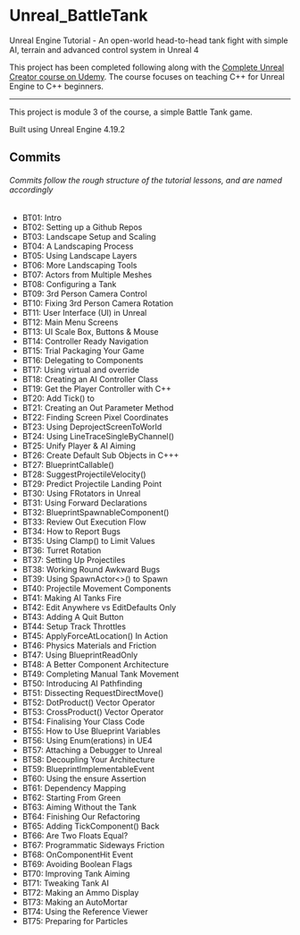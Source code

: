 # Unreal_BattleTank
Unreal Engine Tutorial - An open-world head-to-head tank fight with simple AI, terrain and advanced control system in Unreal 4

This project has been completed following along with the [Complete Unreal Creator course on Udemy](https://www.udemy.com/unrealcourse/learn/v4/overview). The course focuses on teaching C++ for Unreal Engine to C++ beginners.

---

This project is module 3 of the course, a simple Battle Tank game.

Built using Unreal Engine 4.19.2

## Commits
###### Commits follow the rough structure of the tutorial lessons, and are named accordingly 
* BT01: Intro
* BT02: Setting up a Github Repos
* BT03: Landscape Setup and Scaling
* BT04: A Landscaping Process
* BT05: Using Landscape Layers
* BT06: More Landscaping Tools
* BT07: Actors from Multiple Meshes
* BT08: Configuring a Tank
* BT09: 3rd Person Camera Control
* BT10: Fixing 3rd Person Camera Rotation
* BT11: User Interface (UI) in Unreal
* BT12: Main Menu Screens
* BT13: UI Scale Box, Buttons & Mouse
* BT14: Controller Ready Navigation
* BT15: Trial Packaging Your Game
* BT16: Delegating to Components
* BT17: Using virtual and override
* BT18: Creating an AI Controller Class
* BT19: Get the Player Controller with C++
* BT20: Add Tick() to 
* BT21: Creating an Out Parameter Method
* BT22: Finding Screen Pixel Coordinates
* BT23: Using DeprojectScreenToWorld
* BT24: Using LineTraceSingleByChannel()
* BT25: Unify Player & AI Aiming
* BT26: Create Default Sub Objects in C+++
* BT27: BlueprintCallable()
* BT28: SuggestProjectileVelocity()
* BT29: Predict Projectile Landing Point
* BT30: Using FRotators in Unreal
* BT31: Using Forward Declarations
* BT32: BlueprintSpawnableComponent()
* BT33: Review Out Execution Flow
* BT34: How to Report Bugs
* BT35: Using Clamp() to Limit Values
* BT36: Turret Rotation
* BT37: Setting Up Projectiles
* BT38: Working Round Awkward Bugs
* BT39: Using SpawnActor<>() to Spawn
* BT40: Projectile Movement Components
* BT41: Making AI Tanks Fire
* BT42: Edit Anywhere vs EditDefaults Only
* BT43: Adding A Quit Button
* BT44: Setup Track Throttles
* BT45: ApplyForceAtLocation() In Action
* BT46: Physics Materials and Friction
* BT47: Using BlueprintReadOnly
* BT48: A Better Component Architecture
* BT49: Completing Manual Tank Movement
* BT50: Introducing AI Pathfinding
* BT51: Dissecting RequestDirectMove()
* BT52: DotProduct() Vector Operator
* BT53: CrossProduct() Vector Operator
* BT54: Finalising Your Class Code
* BT55: How to Use Blueprint Variables
* BT56: Using Enum(erations) in UE4
* BT57: Attaching a Debugger to Unreal
* BT58: Decoupling Your Architecture
* BT59: BlueprintImplementableEvent
* BT60: Using the ensure Assertion
* BT61: Dependency Mapping
* BT62: Starting From Green
* BT63: Aiming Without the Tank
* BT64: Finishing Our Refactoring
* BT65: Adding TickComponent() Back
* BT66: Are Two Floats Equal?
* BT67: Programmatic Sideways Friction
* BT68: OnComponentHit Event
* BT69: Avoiding Boolean Flags
* BT70: Improving Tank Aiming
* BT71: Tweaking Tank AI
* BT72: Making an Ammo Display
* BT73: Making an AutoMortar
* BT74: Using the Reference Viewer
* BT75: Preparing for Particles